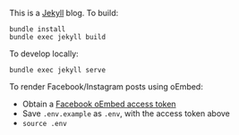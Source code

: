 This is a [Jekyll](https://jekyllrb.com/) blog. To build:
```
bundle install 
bundle exec jekyll build
```
To develop locally:
```
bundle exec jekyll serve
```
To render Facebook/Instagram posts using oEmbed:
- Obtain a [Facebook oEmbed access token](https://developers.facebook.com/docs/plugins/oembed)
- Save `.env.example` as `.env`, with the access token above
- `source .env`
